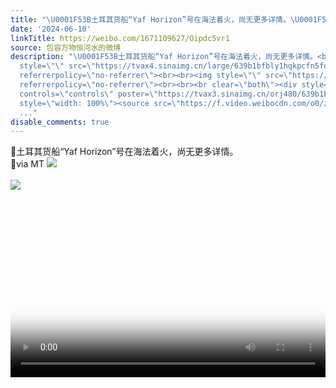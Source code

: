 ```yaml
---
title: "\U0001F53B土耳其货船“Yaf Horizon”号在海法着火，尚无更多详情。\U0001F53Bvia MT [图片][图片]"
date: '2024-06-10'
linkTitle: https://weibo.com/1671109627/Oipdc5vr1
source: 包容万物恒河水的微博
description: "\U0001F53B土耳其货船“Yaf Horizon”号在海法着火，尚无更多详情。<br>\U0001F53Bvia MT <img
  style=\"\" src=\"https://tvax4.sinaimg.cn/large/639b1bfbly1hqkpcfn5fdj20mz0mzgod.jpg\"
  referrerpolicy=\"no-referrer\"><br><br><img style=\"\" src=\"https://tvax3.sinaimg.cn/large/639b1bfbly1hqkpcj24v8j20mz0g9acw.jpg\"
  referrerpolicy=\"no-referrer\"><br><br><br clear=\"both\"><div style=\"clear: both\"></div><video
  controls=\"controls\" poster=\"https://tvax3.sinaimg.cn/orj480/639b1bfbly1hqkpddaxu1j20a00ho0t6.jpg\"
  style=\"width: 100%\"><source src=\"https://f.video.weibocdn.com/o0/zTIlKvFrlx08fyfGuRc4010412001omt0E010.mp4?label=mp4_hd&amp;templat
  ..."
disable_comments: true
---
```

🔻土耳其货船“Yaf Horizon”号在海法着火，尚无更多详情。<br>🔻via MT <img style="" src="https://tvax4.sinaimg.cn/large/639b1bfbly1hqkpcfn5fdj20mz0mzgod.jpg" referrerpolicy="no-referrer"><br><br><img style="" src="https://tvax3.sinaimg.cn/large/639b1bfbly1hqkpcj24v8j20mz0g9acw.jpg" referrerpolicy="no-referrer"><br><br><br clear="both"><div style="clear: both"></div><video controls="controls" poster="https://tvax3.sinaimg.cn/orj480/639b1bfbly1hqkpddaxu1j20a00ho0t6.jpg" style="width: 100%"><source src="https://f.video.weibocdn.com/o0/zTIlKvFrlx08fyfGuRc4010412001omt0E010.mp4?label=mp4_hd&amp;templat ...